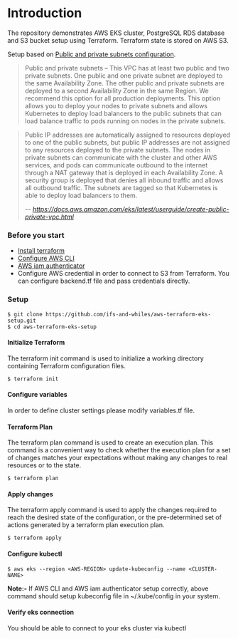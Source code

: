 # Introduction
The repository demonstrates AWS EKS cluster, PostgreSQL RDS database and S3 bucket setup using Terraform. Terraform state is stored on AWS S3.

Setup based on [Public and private subnets configuration](https://docs.aws.amazon.com/eks/latest/userguide/create-public-private-vpc.html). 

> Public and private subnets – This VPC has at least two public and two private subnets. One public and one private subnet are deployed to the same Availability Zone. 
  The other public and private subnets are deployed to a second Availability Zone in the same Region. 
  We recommend this option for all production deployments. 
  This option allows you to deploy your nodes to private subnets and allows Kubernetes to deploy load balancers to the public subnets that can load balance traffic to pods running on nodes in the private subnets.
  
>  Public IP addresses are automatically assigned to resources deployed to one of the public subnets, but public IP addresses are not assigned to any resources deployed to the private subnets. 
  The nodes in private subnets can communicate with the cluster and other AWS services, and pods can communicate outbound to the internet through a NAT gateway that is deployed in each Availability Zone. 
  A security group is deployed that denies all inbound traffic and allows all outbound traffic. 
  The subnets are tagged so that Kubernetes is able to deploy load balancers to them.
>
> -- <cite>https://docs.aws.amazon.com/eks/latest/userguide/create-public-private-vpc.html</cite>


### Before you start

- [Install terraform](https://releases.hashicorp.com/terraform/0.11.13/)
- [Configure AWS CLI](https://docs.aws.amazon.com/cli/latest/userguide/install-linux-al2017.html)
- [AWS iam authenticator](https://docs.aws.amazon.com/eks/latest/userguide/install-aws-iam-authenticator.html)
- Configure AWS credential in order to connect to S3 from Terraform. You can configure backend.tf file and pass credentials directly. 


### Setup
```
$ git clone https://github.com/ifs-and-whiles/aws-terraform-eks-setup.git
$ cd aws-terraform-eks-setup
```

#### Initialize Terraform

The terraform init command is used to initialize a working directory containing Terraform configuration files.

```
$ terraform init
```

#### Configure variables

In order to define cluster settings please modify variables.tf file.

#### Terraform Plan

The terraform plan command is used to create an execution plan. 
This command is a convenient way to check whether the execution plan for a set of changes matches your expectations without making any changes to real resources or to the state. 

```
$ terraform plan
```

#### Apply changes

The terraform apply command is used to apply the changes required to reach the desired state of the configuration, or the pre-determined set of actions generated by a terraform plan execution plan.

```
$ terraform apply
```

#### Configure kubectl
```
$ aws eks --region <AWS-REGION> update-kubeconfig --name <CLUSTER-NAME>
```
**Note:-** If AWS CLI and AWS iam authenticator setup correctly, above command should setup kubeconfig file in ~/.kube/config in your system.

#### Verify eks connection

You should be able to connect to your eks cluster via kubectl
